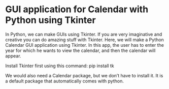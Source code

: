 # GUI application for Calendar with Python using Tkinter

In Python, we can make GUIs using Tkinter. If you are very imaginative and creative you can do amazing stuff with Tkinter. Here, we will make a Python Calendar GUI application using Tkinter. In this app, the user has to enter the year for which he wants to view the calendar, and then the calendar will appear.

Install Tkinter first using this command: pip install tk

We would also need a Calendar package, but we don’t have to install it. It is a default package that automatically comes with python.

